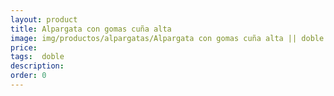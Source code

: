 ```yaml
---
layout: product
title: Alpargata con gomas cuña alta 
image: img/productos/alpargatas/Alpargata con gomas cuña alta || doble.jpeg
price: 
tags:  doble
description: 
order: 0
---
```

